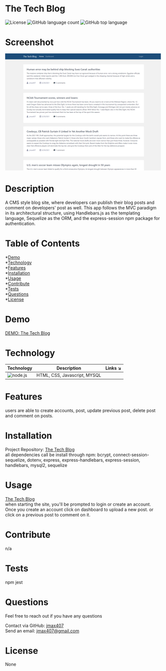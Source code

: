 
# The Tech Blog  
![License](https://img.shields.io/badge/license-None-informational) ![GitHub language count](https://img.shields.io/github/languages/count/jmax407/tech-blog?style=flat-square) ![GitHub top language](https://img.shields.io/github/languages/top/jmax407/tech-blog?style=flat-square)

# Screenshot
![The Tech Blog](images/screenshot.png)

# Description
A CMS style blog site, where developers can publish their blog posts and comment on developers' post as well. This app follows the MVC paradigm in its architectural structure, using Handlebars.js as the templating language, Sequelize as the ORM, and the express-session npm package for authentication.

# Table of Contents
*[Demo](#demo)  
*[Technology](#technology)  
*[Features](#features)  
*[Installation](#installation)  
*[Usage](#usage)  
*[Contribute](#contribute)  
*[Tests](#tests)  
*[Questions](#questions)  
*[License](#license)

# Demo
[DEMO: The Tech Blog](n/a)

# Technology 
| Technology | Description                        |Links ↘️ |
| ---------- | -----------------------------------| ------|  
| ![node.js](https://shields.io/static/v1?label=node.js&message=100&color=blue&style=flat-square) | HTML, CSS, Javascript, MYSQL | []() |

# Features
users are able to create accounts, post, update previous post, delete post and comment on posts.

# Installation  
Project Repository: [The Tech Blog](https://github.com/jmax407/tech-blog)  
all dependencies call be install through npm: bcrypt, connect-session-sequelize, dotenv, express, express-handlebars, express-session, handlebars, mysql2, sequelize 

# Usage
[The Tech Blog](https://fierce-anchorage-14790.herokuapp.com/)  
when starting the site, you'll be prompted to login or create an account. Once you create an account click on dashboard to upload a new post. or click on a previous post to comment on it.

# Contribute 
n/a

# Tests
npm jest

# Questions
Feel free to reach out if you have any questions

Contact via GitHub: [jmax407](https://github.com/jmax407)  
Send an email: [jmax407@gmail.com](mailto:jmax407@gmail.com)

# License
None
